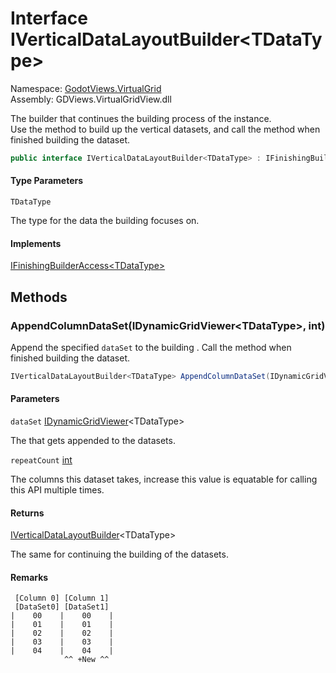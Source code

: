 # <a id="GodotViews_VirtualGrid_IVerticalDataLayoutBuilder_1"></a> Interface IVerticalDataLayoutBuilder<TDataType\>

Namespace: [GodotViews.VirtualGrid](GodotViews.VirtualGrid.md)  
Assembly: GDViews.VirtualGridView.dll  

The builder that continues the building process of the <xref href="GodotViews.VirtualGrid.IVirtualGridView%601" data-throw-if-not-resolved="false"></xref> instance.<br />
Use the <xref href="GodotViews.VirtualGrid.IVerticalDataLayoutBuilder%601.AppendColumnDataSet(GodotViews.VirtualGrid.IDynamicGridViewer%7b%600%7d%2cSystem.Int32)" data-throw-if-not-resolved="false"></xref> method to build up the vertical datasets,
and call the <xref href="GodotViews.VirtualGrid.IFinishingBuilderAccess%601.WithArgument%60%602(Godot.PackedScene%2cGodot.Control%2cGodotViews.VirtualGrid.IInfiniteLayoutGrid)" data-throw-if-not-resolved="false"></xref> method when finished building the dataset.

```csharp
public interface IVerticalDataLayoutBuilder<TDataType> : IFinishingBuilderAccess<TDataType>
```

#### Type Parameters

`TDataType` 

The type for the data the building <xref href="GodotViews.VirtualGrid.IVirtualGridView%601" data-throw-if-not-resolved="false"></xref> focuses on.

#### Implements

[IFinishingBuilderAccess<TDataType\>](GodotViews.VirtualGrid.IFinishingBuilderAccess\-1.md)

## Methods

### <a id="GodotViews_VirtualGrid_IVerticalDataLayoutBuilder_1_AppendColumnDataSet_GodotViews_VirtualGrid_IDynamicGridViewer__0__System_Int32_"></a> AppendColumnDataSet\(IDynamicGridViewer<TDataType\>, int\)

Append the specified <code class="paramref">dataSet</code> to the building <xref href="GodotViews.VirtualGrid.IVirtualGridView%601" data-throw-if-not-resolved="false"></xref>.
Call the <xref href="GodotViews.VirtualGrid.IFinishingBuilderAccess%601.WithArgument%60%602(Godot.PackedScene%2cGodot.Control%2cGodotViews.VirtualGrid.IInfiniteLayoutGrid)" data-throw-if-not-resolved="false"></xref> method when finished building the dataset.

```csharp
IVerticalDataLayoutBuilder<TDataType> AppendColumnDataSet(IDynamicGridViewer<TDataType> dataSet, int repeatCount = 1)
```

#### Parameters

`dataSet` [IDynamicGridViewer](GodotViews.VirtualGrid.IDynamicGridViewer\-1.md)<TDataType\>

The <xref href="GodotViews.VirtualGrid.IDynamicGridViewer%601" data-throw-if-not-resolved="false"></xref> that gets appended to the datasets.

`repeatCount` [int](https://learn.microsoft.com/dotnet/api/system.int32)

The columns this dataset takes, increase this value is equatable for calling this API multiple times.

#### Returns

 [IVerticalDataLayoutBuilder](GodotViews.VirtualGrid.IVerticalDataLayoutBuilder\-1.md)<TDataType\>

The same <xref href="GodotViews.VirtualGrid.IVerticalDataLayoutBuilder%601" data-throw-if-not-resolved="false"></xref> for continuing the building of the datasets.

#### Remarks

<pre><code class="lang-csharp"> [Column 0] [Column 1]
 [DataSet0] [DataSet1]
|    00    |    00    |
|    01    |    01    |
|    02    |    02    |
|    03    |    03    |
|    04    |    04    |
            ^^ +New ^^</code></pre>

